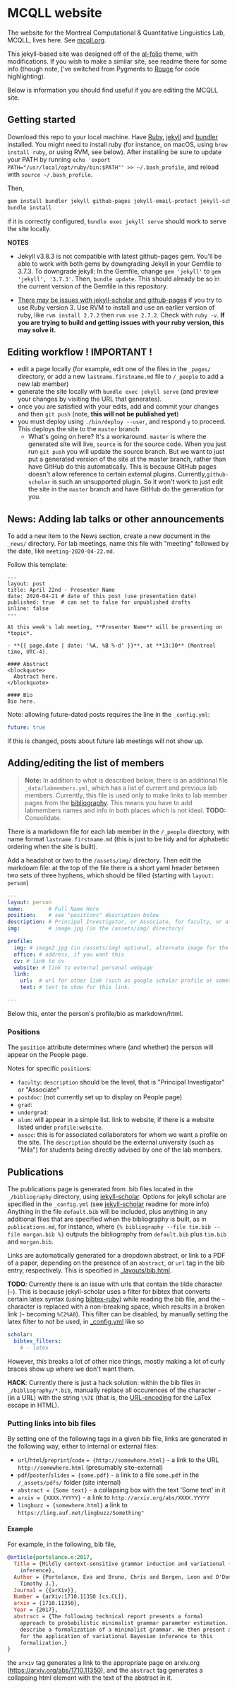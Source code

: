 # MCQLL website
The website for the Montreal Computational & Quantitative Linguistics Lab,
MCQLL, lives here. See [mcqll.org](https://mcqll.org).

This jekyll-based site was designed off of the
[al-folio](https://github.com/alshedivat/al-folio) theme, with modifications. If
you wish to make a similar site, see readme there for some info (though note,
[I](https://github.com/postylem)'ve switched from Pygments to
[Rouge](https://github.com/rouge-ruby/rouge) for code highlighting).

Below is information you should find useful if you are editing the MCQLL site.

## Getting started

Download this repo to your local machine. Have [Ruby](Ruby),
[jekyll](https://jekyllrb.com/) and [bundler](https://bundler.io/) installed.
You might need to install ruby (for instance, on macOS, using `brew install
ruby`,  or using RVM, see below). After installing be sure to update your PATH
by running `echo 'export PATH="/usr/local/opt/ruby/bin:$PATH"' >>
~/.bash_profile`, and reload with `source ~/.bash_profile`.

Then,
```bash
gem install bundler jekyll github-pages jekyll-email-protect jekyll-scholar unicode_utils
bundle install
```
if it is correctly configured, `bundle exec jekyll serve` should work to serve the site locally.

**NOTES** 

- Jekyll v3.8.3 is not compatible with latest github-pages gem. You'll be able
  to work with both gems by downgrading Jekyll in your Gemfile to 3.7.3. To
  downgrade jekyll: In the Gemfile, change `gem 'jekyll'` to `gem 'jekyll',
  '3.7.3'`. Then, `bundle update`. This should already be so in the current
  version of the Gemfile in this repository.

- [There may be issues with jekyll-scholar and
  github-pages](https://github.com/alshedivat/al-folio/issues/161) if you try to
  use Ruby version 3.  Use RVM to install and use an earlier version of ruby,
  like `rvm install 2.7.2` then `rvm use 2.7.2`.  Check with `ruby -v`.
  **If you are trying to build and getting issues with your ruby version, this may solve it.**


## Editing workflow ! IMPORTANT !

- edit a page locally (for example, edit one of the files in the `_pages/`
  directory, or add a new `lastname.firstname.md` file to `/_people` to add a
  new lab member)
- generate the site locally with `bundle exec jekyll serve` (and preview your
  changes by visiting the URL that generates).
- once you are satisfied with your edits, add and commit your changes and then
  `git push` (note, **this will not be published yet**)
- you must deploy using `./bin/deploy --user`, and respond `y` to proceed. This
  deploys the site to the `master` branch
    - What's going on here? It's a workaround. `master` is where the generated
      site will live, `source` is for the source code. When you just run `git
      push` you will update the source branch. But we want to just put a
      generated version of the site at the master branch, rather than have
      GitHub do this automatically. This is because GitHub pages doesn't allow
      reference to certain external plugins. Currently,`github-scholar` is such
      an unsupported plugin. So it won't work to just edit the site in the
      `master` branch and have GitHub do the generation for you.

## News: Adding lab talks or other announcements

To add a new item to the News section, create a new document in the `_news/`
directory. For lab meetings, name this file with "meeting" followed by the date,
like `meeting-2020-04-22.md`.

Follow this template:

```
---
layout: post
title: April 22nd - Presenter Name
date: 2020-04-21 # date of this post (use presentation date)
published: true  # can set to false for unpublished drafts 
inline: false 
---

At this week's lab meeting, **Presenter Name** will be presenting on *topic*.

- **{{ page.date | date: '%A, %B %-d' }}**, at **13:30** (Montreal time, UTC-4).

#### Abstract
<blockquote>
  Abstract here.
</blockquote>

#### Bio
Bio here. 
```

Note: allowing future-dated posts requires the line in the `_config.yml`:
```yaml
future: true
```
if this is changed, posts about future lab meetings will not show up.

## Adding/editing the list of members

> __Note:__ In addition to what is described below, there is an additional file `_data/labmembers.yml`, which has a list of current and previous lab members. 
> Currently, this file is used only to make links to lab member pages from the [bibliography](mcqll.org/publications).  This means you have to add labmembers names and info in both places which is not ideal. __TODO:__ Consolidate. 

There is a markdown file for each lab member in the `/_people` directory, with
name format `lastname.firstname.md` (this is just to be tidy and for alphabetic
ordering when the site is built).

Add a headshot or two to the `/assets/img/` directory. Then edit the markdown
file: at the top of the file there is a short yaml header between two sets of
three hyphens, which should be filled (starting with `layout: person`)

```yaml
---
layout: person
name:        # Full Name Here
position:    # see "positions" description below
description: # Principal Investigator, or Associate, for faculty, or affiliation, for external collaborators
img:         # image.jpg (in the /assets/img/ directory)

profile:
  img: # image2.jpg (in /assets/img) optional, alternate image for the personal page, if desired
  office: # address, if you want this
  cv: # link to cv
  website: # link to external personal webpage
  link: 
    url:  # url for other link (such as google scholar profile or something)
    text: # text to show for this link.

---
```
Below this, enter the person's profile/bio as markdown/html.

### Positions

The `position` attribute determines where (and whether) the person will appear
on the People page.

Notes for specific `position`s:

- `faculty`: `description` should be the level, that is "Principal Investigator"
  or "Associate"
- `postdoc`: (not currently set up to display on People page)
- `grad`:
- `undergrad`:
- `alum`: will appear in a simple list. link to website, if there is a website
  listed under `profile:website`.
- `assoc`: this is for associated collaborators for whom we want a profile on
  the site. The `description` should be the external university (such as "Mila")
  for students being directly advised by one of the lab members.

## Publications

The publications page is generated from .bib files located in the
`_/bibliography` directory, using
[jekyll-scholar](https://github.com/inukshuk/jekyll-scholar). Options for jekyll
scholar are specified in the `_config.yml` (see
[jekyll-scholar](https://github.com/inukshuk/jekyll-scholar) readme for more
info) Anything in the file `default.bib` will be included, plus anything in any
additional files that are specified when the bibliography is built, as in
`publications.md`, for instance, where `{% bibliography --file tim.bib --file
morgan.bib %}` outputs the bibliography from `default.bib` plus `tim.bib` and
`morgan.bib`.

Links are automatically generated for a dropdown abstract, or link to a PDF of a
paper, depending on the presence of an `abstract`, or `url` tag in the bib
entry, respectively. This is specified in
[_layouts/bib.html](_layouts/bib.html).

**TODO**: Currently there is an issue with urls that contain the tilde character
(`~`). This is because jekyll-scholar uses a filter for bibtex that converts
certain latex syntax (using
[bibtex-ruby](https://github.com/inukshuk/bibtex-ruby)) while reading the bib
file, and the `~` character is replaced with a non-breaking space, which results
in a broken link (`~` becoming `%C2%A0`). This filter can be disabled, by
manually setting the latex filter to not be used, in [_config.yml](_config.yml)
like so

```yaml
scholar:
  bibtex_filters:
    # - latex
```

However, this breaks a lot of other nice things, mostly making a lot of curly
braces show up where we don't want them.

**HACK**: Currently there is just a hack solution: within the bib files in
`_/bibliography/*.bib`, manually replace all occurences of the character `~` (in
a URL) with the string `\%7E` (that is, the
[URL-encoding](https://en.wikipedia.org/wiki/Percent-encoding#Character_data)
for the LaTex escape in HTML).

### Putting links into bib files

By setting one of the following tags in a given bib file, links are generated in
the following way, either to internal or external files:

- `url`/`html`/`preprint`/`code` `= {http://somewhere.html}` - a link to the URL
  `http://somewhere.html` (presumably site-external)
- `pdf`/`poster`/`slides` `= {some.pdf}` - a link to a file `some.pdf` in the
  `/_assets/pdfs/` folder (site internal)
- `abstract = {Some text}` - a collapsing box with the text 'Some text' in it
- `arxiv = {XXXX.YYYYY}` - a link to `http://arxiv.org/abs/XXXX.YYYYY`
- `lingbuzz = {somewhere.html}` a link to
  `https://ling.auf.net/lingbuzz/Something"`

#### Example 

For example, in the following, bib file, 
```bibtex
@article{portelance.e:2017,
  Title = {Mildly context-sensitive grammar induction and variational {B}ayesian 
    inference},
  Author = {Portelance, Eva and Bruno, Chris and Bergen, Leon and O'Donnell,
    Timothy J.},
  Journal = {{arXiv}},
  Number = {arXiv:1710.11350 [cs.CL]},
  arxiv = {1710.11350},
  Year = {2017},
  abstract = {The following technical report presents a formal
    approach to probabilistic minimalist grammar parameter estimation. We 
    describe a formalization of a minimalist grammar. We then present an algorithm
    for the application of variational Bayesian inference to this
    formalization.}
}
```

the `arxiv` tag generates a link to the appropriate page on arxiv.org
(https://arxiv.org/abs/1710.11350), and the `abstract` tag generates a
collapsing html element with the text of the abstract in it.

